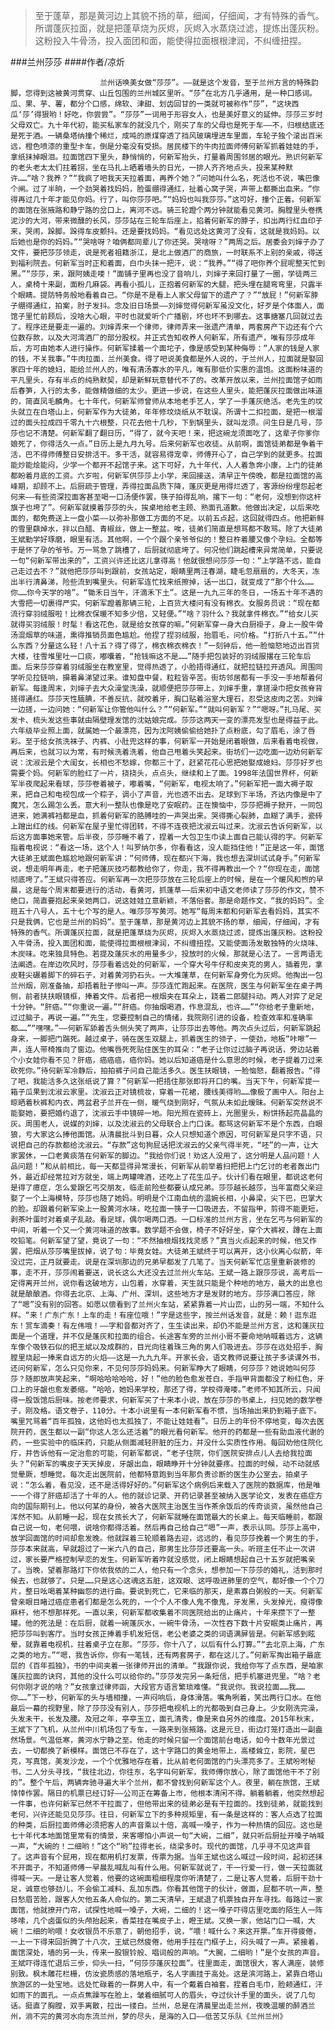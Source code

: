 > 至于蓬草，那是黄河边上其貌不扬的草，细闻，仔细闻，才有特殊的香气。所谓蓬灰拉面，就是把蓬草烧为灰烬，灰烬入水蒸烧过滤，提炼出蓬灰粉。这粉投入牛骨汤，投入面团和面，能使得拉面根根津润，不纠缠扭捏。

###兰州莎莎
####作者/凉炘

						兰州话唤美女做“莎莎”。——就是这个发音，至于兰州方言的特殊韵脚，您得到这被黄河贯穿、山丘包围的兰州城区里听。“莎”在北方几乎通用，是一种口感词。瓜、果、芋、薯，都分个口感，绵软、津甜、划齿回甘的一类就可被称作“莎”，“这块西瓜‘莎’得狠哟！好吃，你尝尝”。“莎莎”一词用于形容女人，也是美好意义的延伸。莎莎三岁时父母双亡。九十年代初，能买私家车的就没几个，刚买了车的父母也是死于车——不，归根结底还是死于酒。一辆桑塔纳撞个稀烂，成吨的原煤穿透了挡风玻璃埋进车里面，车轮子独个滚出百米远，橙色喷漆的重型卡车，倒是分毫没有受损。居民楼下的牛肉拉面师傅何新军抓着娃娃的手，拿纸抹掉眼泪。拉面馆四下里头，静悄悄的，何新军抬头，打量着周围邻居的眼光。熟识何新军的老头老太太们拄着拐，坐在马扎上晒着墙头的日光，一排人齐齐地点头，投来某种默许……“啥？我养？”“我疯了吧我天天拉着面，再养个她？”问她叫什么名，死活也不说，嘴巴像个闸。过了半晌，一个劲哭着找妈妈，脸蛋绷得通红，扯着心窝子哭，声带上都撕出血来。“你得再过几十年才能见你妈。行了，叫你莎莎吧。”“妈妈也叫我莎莎。”这可好，撞个正着。何新军的面馆在张掖路和静宁路的岔口上，离河不远。骑三轮蹬个两分钟就能看见黄河。胸膛里头卷携泥沙的大河，带来微醺的长风，莎莎站在三轮车后座上，掐着何新军的脖子，扣出两行红血印子来，哭闹，跺脚。跺得车皮颤抖。还是要找妈妈。“看见远处这黄河了没有，这就是我妈妈。以后她也是你的妈妈。”“哭啥呀？咱俩都同辈儿了你还哭。哭啥呀？”两周之后。居委会刘婶子办了文件，要把莎莎领走，说是死者祖籍浙江，是北上做酒厂的商旅，一时联系不上别的亲戚，得送到福利院去。何新军当时正和着面，白巾头抹一把汗，说：“我养。”“得了吧你养个屁呢整天忙到黑。”“莎莎，来，跟阿姨走喽！”面铺子里再也没了音响儿，刘婶子来回打量了一圈，学徒两三人，桌椅十来副，面粉几麻袋。再看小孤儿，正抱着何新军的大腿，把头埋在腿弯弯里，只露半个眼睛。提防特务般地看着自己。“你是不是看上人家父母留下的遗产了？”“放屁！”何新军脖子绷得通红，拍案，肘子发抖。念及旧日场景——刘婶觉得何新军虽没文化，好歹是个体面人，面馆子里忙前顾后，没啥大心眼，平时也就爱听个广播剧，坏也坏不到哪去。这事搪塞几回就过去了。程序还是要走一遍的。刘婶弄来一个律师，律师弄来一张遗产清单，两套房产下边还有个六位数存款，以及大河湾酒厂的部分股权。并正式告知收养人何新军，所有遗产，唯有莎莎成年后，方可由她本人进行操作。何新军揉着一个面坨子，像是感受到某种侮辱：“人家的钱是人家的钱，不关我事。”牛肉拉面，兰州美食。得了吧说美食都是外人说的，于兰州人，拉面就是娶回家四十年的媳妇，能给兰州人的，唯有清汤寡水的平凡，唯有那低价实惠的温饱。这面粉味道的平凡里头，存有半点的纯熟默契，却是新鲜玩意替代不了的。改革开放以来，兰州拉面馆子如雨后春笋，入行的太多，能做精做细的太少。更进一步说，在这些人里头，能把蓬灰拉面做出味道的，简直凤毛麟角。七十年代，何新军师曾师从本地老手艺人，学了一手蓬灰绝活。老先生的坟头就立在白塔山上，何新军作为大徒弟，年年修坟烧纸从不耽误。所谓十二扣拉面，是把一根溜过的面头拉成四千零九十六根整，只花去他十几秒，下到锅里头，就叫龙须。问生日是几号，莎莎也记不清楚。何新军翻了翻日历，“得了，就今天吧！来，把这碗龙须面吃了，这辈子你爹你娘死了，你得活久一点。”日历上是九月九号。后来何新军也收徒。从前啊，面馆徒弟都是争着干活，巴不得师傅整日安排活干。多干活，就容易得宠幸，师傅开心了，自己学到的就更多。拉面能炒能烩能闷，少学一个都开不起馆子来。这下可好，九十年代，人人着急奔小康，上门的徒弟都盼着月底的工资。六岁啦，何新军供莎莎上小学，来回接送，清早正午傍晚，都是拉面馆的高峰期，却顾不上。后厨疏于管理，弄得拉面品质下降，蓬灰更是用得烂透了，客源纷纷埋怨起老何来——有些资深拉面客甚至喝一口汤便作罢，筷子拍得乱响，撂下一句：“老何，没想到你这杆旗子也垮了”。何新军就摸着莎莎的头，挨桌地给老主顾、熟面孔道歉。他做出决定，以后来吃面的，都免费送上一盘小菜——以弥补那做工方面的不足。以前五点起，这回就得四点。他把新鲜的雪里蕻焯水，拌以白醋、青椒丝，做上一整盆。唉，徒弟们简直是想骂都不敢骂。除了大徒弟王斌勤学好琢磨，眼里有活。其他啊，一个个跟个亲爷爷似的！整日杵着腰又像个孕妇。全都等于是怀了孕的爷爷。万一骂急了跳槽了，后厨就彻底垮了。何况他们跳起槽来异常简单，只要说一句“何新军带出来的”，工资兴许还比这儿拿得高！他就很想问莎莎一句：“上学路不远，能自己走过去不？”就他把莎莎叫到跟前，女孩站定，眼睛里两汪春湖，睫毛忽扇扇的，大冬天，冻出半行清鼻涕，险些流到嘴里头。何新军连忙找来纸擦掉，话一出口，就变成了“那个什么……你……你今天学的啥”。“锄禾日当午，汗滴禾下土”。这是一九九三年的冬日，一场五十年不遇的大雪把一切裹得严实。何新军蹬着那辆三轮，上百货大楼问有没有棉衣。女服务员说：“现在都流行穿羽绒服啦！比棉衣保暖不知多少倍，又轻便。”“啥？羽什么？我就拿件棉衣。”“给女儿买就得买羽绒服！时髦！看这花色，就是给女孩穿的嘛。”何新军穿一身大白厨褂子，身上一股牛骨汤混烟草的味道，熏得推销员面色尴尬。他捏了捏羽绒服，抬眉毛，问价格。“打折八十五。”“什么东西？分量这么轻！八十五？得了得了，棉衣棉衣棉衣！”一刻钟后，他一脸恼怒地迈出百货大楼，往雪堆里吐一口痰，嘟囔着，“抢钱嘛这不是……”随手把包装好的羽绒服撂在三轮车后面。后来莎莎穿着羽绒服坐在教室里，觉得热透了，小脸捂得通红，就把拉链拉开透风。周围同学听见拉链响，擤着鼻涕望过来。谁知盘中餐，粒粒皆辛苦。街坊邻居都有一手没一手地帮着何新军。每逢周末，刘婶子去大众澡堂洗澡，就顺便把莎莎带上，刘婶手重，拿搓澡巾把女孩脊背搓得通红。莎莎天性腼腆，不善反抗，就咬着牙，胸口贴着浴室大理石，忍受这皮肉之苦。刘婶一边搓，一边问她：“何新军让你管他叫什么？”“何新军。”“就叫何新军？”“嗯呀。”扎马尾、买发卡、梳头发这些事就由隔壁理发馆的沈姑娘完成。莎莎这两天一变的漂亮发型也是得益于此。六年级毕业照上面，就属她一个最漂亮，因为沈阿姨偷偷给她扑了点粉底，勾了眉毛，涂了唇彩。至于给女孩洗袜子、内裤、小肚兜这样的事，何新军一开始是闭着眼做，后来看着电视做，再后来，也就习以为常，有时候洗着洗着，他自己甩着头笑起来。街坊们一边吃面一边劝何新军说：沈淑云是个大闺女，长相也不愁嫁，你都三十了，赶紧花花心思把她娶成媳妇。莎莎好歹也需要个妈。何新军的脸红了一片，挠挠头，点点头，继续和上了面。1998年法国世界杯，何新军半夜爬起来看球，莎莎卷着被子，嘟着嘴，“何新军，电视太响了。”何新军把一面大褥子取来，把自己和电视包成一个粽子，调小了声音，光也透不出去。足球到下半场，齐达内像是中了魔咒，怎么踢怎么丢。意大利一整队也像是吃了安眠药。正在懊恼中，莎莎把褥子掀开，一同包进来，她满裤裆都是血，抓着何新军的胳膊哇的一声哭出来。哭得撕心裂肺，血糊了满手，瓷砖上蹭出红的线。何新军在屋子里忙得团转，不得不连夜把沈淑云叫过来，沈淑云告诉何新军，以后这方面事她来管。后半夜，莎莎睡不着了，捏着一大包卫生巾读上面自己能认得的字。何新军指着电视说：“看这一场，这个人！叫罗纳尔多，你看看这，没人能挡住他！”正是这一年，面馆大徒弟王斌面色尴尬地跟何新军讲：“何师傅，现在都兴下海，我也想去深圳试试身手。”何新军说，想走明年再走，老子把蓬灰技巧都教给你了，你走，我不得再教出一个？“你现在走，面馆彻底垮了。”王斌只得答应。何新军再一次把莎莎放在三轮后座上的时候，是在一个暖风和煦的早晨，这是每个周末都要进行的活动，看黄河，抓蓬草——后来初中语文老师读了莎莎的作文，赞不绝口，简直要抱起来亲她两口，说这娃娃立意新颖，不落俗套。那是命题作文，“我的妈妈”。全班五十八号人，五十七个写的是人。唯莎莎写黄河。她写“每周末都和何新军去看妈妈，其实不只是我俩，它也是兰州的妈妈”。至于蓬草，那是黄河边上其貌不扬的草，细闻，仔细闻，才有特殊的香气。所谓蓬灰拉面，就是把蓬草烧为灰烬，灰烬入水蒸烧过滤，提炼出蓬灰粉。这粉投入牛骨汤，投入面团和面，能使得拉面根根津润，不纠缠扭捏。又能使面汤发散独特的火烧味、木炭味。吃来独具特色。若提及蓬灰水的用量多少，投放时的火候，那就是心法了。一言两语无法阐透。在岸边吹风时，莎莎看着远处的何新军，一个穿大号牛仔和皮夹克的男人，插着兜，拿皮鞋尖碾着脚下的碎石子，对着黄河扔石头。一大堆蓬草，在何新军身旁化为灰烬。他掏出一包兰州烟，刚准备抽，却捂着肚子惨叫一声。莎莎连忙跑起来。在医院，医生与何新军坐在桌子两侧，前者扶扶眼镜框，捧着文件。后者把一根烟夹在耳朵上，跷着二郎腿抖动。两人对弈了足足十分钟。“肝癌。”“你重说一遍。”“肝癌。你抽烟喝酒，作息混乱，也许……”“你给老子重新地，过过脑子，再说一遍。”“先生，您要控制自己的情绪，我院刚引进的设备，检查效率和准确率都……”“嘿嘿。”——何新军舔着舌头侧头笑了两声，让莎莎出去等他。两次点头过后，何新军跳起身来，一脚把门踹死。越过桌子，骑在医生双腿上，抓着医生的领子，一使劲，地板“咔嚓”一声，连人带椅推向了窗边。他嘴唇死死贴住医生的耳朵：“老子让你过过脑子再说话，旁边站着个小女娃你看不见？肝癌，癌癌癌，癌你妈。她以后知道癌是什么意思的时候，老子提着刀过来砍死你。”待何新军冷静后，拍拍裤子问自己能活多久。医生扶眼镜，一脸恼怒，翻着报告。“得了吧，我能活多久这张纸说了算？”何新军一把捂住那张即将开口的嘴。当天下午，何新军提一箱子瓜果到沈淑云家里。沈淑云正对镜梳妆，穿着一花裙，腰线美得哟……像极了画中人。阳台上晾晒着秋裤和内衣，两盆君子兰开在一侧，暖气烧到刚好，气氛从未如此暧昧。何新军突然说不能娶她，要把婚约退了，沈淑云手中镜碎一地。阳光照在瓷砖上，光圈里头，粉饼扬起亮晶晶的灰。周围老人，说媒的刘婶，以及沈淑云的父母联合上门口诛。都骂这何新军不是个东西，白眼狼，亏大家这么捧他面馆。从清晨批斗到日暮，众人只想知道个原因，可何新军是只字不语，只说把自己的存款都给沈淑云。“存款”这句狗屁话把沈淑云的父亲气得半死，“呸”的一声，让大家罢休，一口老黄痰落在何新军的脚边。“我给你们说！劝这人没用了，这分明是人品问题！人品问题！”和从前相比，每一天都显得异常漫长，何新军从前举着扫把把上门乞讨的老者轰出门外，最近却经常拉对方就坐，端上两罐啤酒，还吃上了花生瓜子。伙计们看在眼里，都说这老何是得了癔症，怎么爱跟乞丐交朋友，临走前险些都要认成兄弟。莎莎越长越莎，当年富商父亲迎娶了一个上海模特，莎莎也随了她妈。明明是个江南血统的温婉长相，小鼻梁，尖下巴，巴掌大的脸。却跟着何新军染上一股黄河水味，吃拉面一筷子一口吸进去，不留指甲，剪得不能更短，剥茶叶蛋时对着桌子乱敲。看足球，偶尔喝两口酒。一口标准的兰州方言，坐在乞丐与何新军的中间，听着一个又一个黄河味道的故事。数学题不会做，椅子不好好坐，穿个大裤衩，蹲在上面咬铅笔。何新军望了望，竟说了一句：“不然抽根烟找找灵感？”真当火点起来的时候，他又作罢，把烟从莎莎嘴里拔掉，说了句：毕竟女娃。大徒弟王斌终于可以离开，这小伙离心似箭，年没过完，正月就要走。说是在深圳那边的兄弟早都发了几笔了。当天何新军忙店里重新装修的事，走不开，莎莎闹着要送，说长这么大还没去过兰州火车站。王斌一路上跟莎莎说，高考后一定得离开兰州，说你看这破地方，山包着，水穿着，天生就只能是个种地的地方，最大的出息也就是酿酿酒。你得去北京、上海、广州、深圳，这些地方才是发财的地方。莎莎满口答应，除了“嗯”没有别的回答。如愿以偿看到了兰州火车站，紧紧靠着一片山峦，山的另一端，不知什么样。“来！广东广东！上车的走！有座位哦！”字是这些字，按兰州话发音，就是：赖！逛东逛东！赏车滴奏！有左伟哦！——字和音都对齐了，生生读出来，却仍不能是兰州方言，这和蓬灰拉面是一个道理，并不仅是蓬灰和拉面的组合。长途客车旁的兰州小哥不要命地呐喊着远方，这辆车像个吸铁石似的把王斌以及成群的，目光向往着珠三角的男人们吸进去。莎莎在远处招手，胸膛里烧起一捧来自远方的火焰——这是一九九九年。开家长会，语文教师说要让孩子多读课外书，还问何新军，怎么只见你来，不见何莎莎妈妈来。何新军睁大了眼睛，何莎莎？她说她叫何莎莎？随即放声笑起来，“啊哈哈哈哈哈，好！”他的脸色愈发苍白，手指甲背面都没了粉红色，牙口上的牙龈也愈发萎缩。“哈哈，她妈来学校，那还了得，学校得淹喽。”老师不知其所云，只闻得一股饭馆后厨味。按老师要求，何新军买了十来本小说，放在莎莎的书桌上，扫见她的数学卷子，刚及格。语文卷子，110分。十本小说里有一本何新军看不惯，当场抽出来扔到箱子底下。嘴里咒骂着“百年孤独，这他妈也太孤独了，不能让娃娃看”。日历上的年份不停地变，每次去医院开药，医生都以一副“你这人怎么还活着”的眼光看何新军。他开的药都是一些有助血液代谢的药，一些实验中的临床药，只能从侧面减轻肝脏的压力，并没什么实质性作用。每回劝他住院化疗，并告诉他有一定治愈的可能，何新军都说，“老子住院，你们医院安排点儿人去给我拉面头？”何新军的嘴皮子天天掉皮，牙龈出血，眼睛睁开十分钟就要疼。拉面的时候，动不动就感觉晕厥，想睡觉。每次走出医院前，他都特意跑到当年那负责诊断的医生办公室去，拍桌子说：“怎么着，看见没，还不是活得好好的。”何新军这个病例后来载入了医院的数据库，他是唯一一个得了肝癌却活了十年的人。他的就诊记录、开药记录甚至被纳入医学论文，发表在癌症方向的国际期刊上。他以何某的身份，被各大医院主治医生当作茶余饭后的传奇谈资，虽然他自己浑然不知。从前睡一起，现在女孩长大了，何新军就睡在面馆最大的长桌上。每天临睡前，都跟自己说一句，老何喂，说啥你都得活着。然后再自己给自己“嗯”一声，表示认同。莎莎上高中，放学回面馆的时间却愈发晚。他就踩着三轮顺着路去迎，远远的，看见莎莎挽着一个男生的手，莎莎本来就高，早就超过了一米六八的自己，那男生比莎莎还要高一头。听班主任不止一次讲过，家长要严格控制早恋的发生。何新军听着咋就没感觉，闭上眼睛想起自己十五岁就把嘴亲了。当晚，望着那路灯下你侬我侬的二人，他只有一个念头，想参加一下莎莎的婚礼，活到那时候去，也就够了。只是……只是这心这魂这五脏，这双眼、这呼吸进肺里的空气，都好像一个个刀片，整日吆喝着某种幽怨的进行曲。要说到死亡，它来临的那天，是素寡白粥般的一天。何新军曾亲眼目睹过癌症患者们都是怎么死的，一个个人不像人鬼不像鬼，牙发黑，头发掉光，瘦得像麻杆，他不想那样死。一直以来，何新军都收集着不同医院给出的止痛片，十年来攒下了一整罐。他的死法是：在后厨，就着一碗蓬灰水，一碗牛骨汤，一次性吞下数十片安眠类止痛片，再把莎莎叫到客厅。当时女孩正捧着手机发短信，老公老婆之类的词语满屏皆是。何新军感到眩晕，就靠着电视机，拄着桌子立在那。“莎莎，你十八了，以后有什么打算。”“去北京上海，广东之类的地方。”“嗯，我告诉你，你有一笔钱，还有两套房子，都在这儿了。”何新军掏出箱子最底层的《百年孤独》，书的中间夹着一张律师开出的清单。“我跟你说，我给你写了点东西，是咱家蓬灰拉面的诀窍，其他的没什么可以给你的。”莎莎发完另一条短信，把手机塞进兜里。“啥？老何你刚才说的啥？”女孩拿过律师函，大段官方语言繁琐难懂。“我说你。我说拉面……我……你……”下一秒，何新军的头与墙相撞，一声闷响后，身体滑落。嘴角咧着，笑出两行口水。在他最后一幕的视野里，除了莎莎没有别人，莎莎把电视机上的光都吸到自己身上。少女刚洗完澡，头发未干，长发及腰。及冠之年，亭亭玉立，面孔清秀，像是来自另外的维度。2015年秋末，王斌下了飞机，从兰州中川机场包了专车，一路来到张掖路。这是元旦，街边灯笼打造出一副盎然场景。气温低寒，黄河水宁静之至。他走的时候只留一个面馆前台电话，如今十数年光景过去，一切都换了新模样。面馆已不存在了，这十字路口的黄金地带上，高楼耸立，影院，星巴克，写真馆，美发沙龙，一个个优雅地存在着，比从前老何面馆的门头漂亮多了。王斌吩咐秘书，二人分头寻找，“我往北边，你往东，名字叫何新军，我师傅你放心，除了面馆他干不了别的”。整个午后，两辆奔驰寻遍大半个兰州，都不曾找到何新军这个人。夜里，躺在旅馆，王斌悻悻作罢。隔日的机票已经订好——公司正在筹备上市，他根本清闲不得。躺着躺着，他突然想起一件事，也许何新军已然不干拉面了，但他带出来的徒弟必是有干拉面的。找到徒弟，就能找到老何，兴许还能见见莎莎。往日，何新军立下的多种规矩里，有一条是这样的：客人点选了拉面的种类，后厨拉面师傅必须把客人的声音乘以十倍，高喊一嗓子，作为一种热情的回应。这也是七十年代本地面馆里常有的情景，来客哪怕小声说一句“大碗，二细”，就只听后厨扯开嗓子呐喊一声，“大碗的！二细哟！”这个“哟”拉得老长，绕梁多时。现代的面馆，几乎寻不见这声音了。这声音有个屁用，现在都用机打发票，传票为据。当年王斌也这么喊过一段时间，起初还抹不开面子，不知道师傅一早晨乱喊乱叫有什么用。何新军就说了，干一行爱一行，做一天拉面就得喊一天。一是让客人觉着，他要的这碗面粗细程度你听清楚了，二是让客人觉着，后厨干劲十足，诚意也够劲儿，不会偷工减料、乱加东西。你看其他馆子的伙计，做面，屁都不吭一声，整日愁眉苦脸，跟客人欠他五条人命似的。第二天清早，王斌退了机票独自开车寻找。每路过一家面馆，他就撩开门帘，试探性地喊一嗓子，大碗，二细的！这一嗓子吓得店里吃面的陌生人一阵哆嗦，几个卤蛋似的头颅抬起来，香菜挂在嘴皮子上，瞪王斌。又换一家，他站门口一喊，大碗！二细的哟喂！女收银员不乐意了，朝他招手，说，“喂！喊什么？来这开票。”车开得疲倦，一上一下得来回折腾了十八次，王斌已然疲倦，他用手拄在门框子上，闷头喊了一声。紧接着，面馆深处，墙的另一头，传来一股银铃般、唱词般的声响。“大腕，二细哟！”是个女孩的声音。王斌吓得连忙退后三步，仰头一扫，“何莎莎蓬灰拉面”。往里面走，面馆很大，客人满座，装修别致。枫木雕花栏栅，仿汝瓷质感的落地瓶子，名人字画挂于高处。这是滨河路上，紧靠白塔山旅游区的一处宝地。远处忙碌着的一群男人中，有一个戴着白袖套，捏着白毛巾，脸颊通红，汗如雨下的面孔。一点点焦躁写在脸上，皱着细腻可人的眉头，夺过伙计手里的面头，说了几句话。挺直了胸膛，双手离散，拉出一缕白。兰州，总是在清晨里出走兰州，夜晚温暖的醉酒兰州，淌不完的黄河水向东流兰州，梦的尽头，是海的入口——低苦艾乐队《兰州兰州》			  		